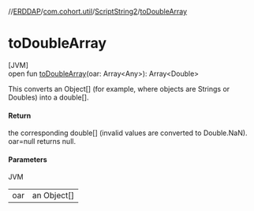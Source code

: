 //[ERDDAP](../../../index.md)/[com.cohort.util](../index.md)/[ScriptString2](index.md)/[toDoubleArray](to-double-array.md)

# toDoubleArray

[JVM]\
open fun [toDoubleArray](to-double-array.md)(oar: Array&lt;Any&gt;): Array&lt;Double&gt;

This converts an Object[] (for example, where objects are Strings or Doubles) into a double[].

#### Return

the corresponding double[] (invalid values are converted to Double.NaN). oar=null returns null.

#### Parameters

JVM

| | |
|---|---|
| oar | an Object[] |